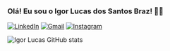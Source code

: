 
### Olá! Eu sou o Igor Lucas dos Santos Braz! 👋🏽

[![LinkedIn](https://img.shields.io/badge/LinkedIn-0077B5?style=for-the-badge&logo=linkedin&logoColor=white)](https://www.linkedin.com/in/igor-braz-3826b6210/)
[![Gmail](https://img.shields.io/badge/Gmail-D14836?style=for-the-badge&logo=gmail&logoColor=white)](mailto:igorlucasbraz147@gmail.com)
[![Instagram](https://img.shields.io/badge/Instagram-E4405F?style=for-the-badge&logo=instagram&logoColor=white)](https://www.instagram.com/igor_lucas_braz/)

![Igor Lucas GitHub stats](https://github-readme-stats.vercel.app/api?username=IgorLucasBrazz&show_icons=true&theme=onedark?hide_private=false)

